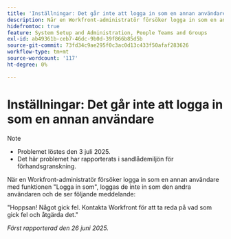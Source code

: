 ```yaml
---
title: 'Inställningar: Det går inte att logga in som en annan användare'
description: När en Workfront-administratör försöker logga in som en annan användare med inloggningsfunktionen som, loggas de inte in som den andra användaren och ett felmeddelande visas.
hidefromtoc: true
feature: System Setup and Administration, People Teams and Groups
exl-id: ab49361b-ceb7-46dc-9b0d-39f866b85d5b
source-git-commit: 73fd34c9ae295f0c3ac0d13c433f50afaf283626
workflow-type: tm+mt
source-wordcount: '117'
ht-degree: 0%

---
```


# Inställningar: Det går inte att logga in som en annan användare

>[!NOTE]
>
>* Problemet löstes den 3 juli 2025.
>* Det här problemet har rapporterats i sandlådemiljön för förhandsgranskning.

När en Workfront-administratör försöker logga in som en annan användare med funktionen &quot;Logga in som&quot;, loggas de inte in som den andra användaren och de ser följande meddelande:

&quot;Hoppsan! Något gick fel. Kontakta Workfront för att ta reda på vad som gick fel och åtgärda det.&quot;

_Först rapporterad den 26 juni 2025._
